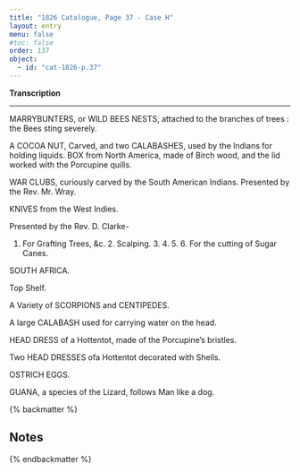 ```yaml
---
title: "1826 Catalogue, Page 37 - Case H"
layout: entry
menu: false
#toc: false
order: 137
object:
  - id: "cat-1826-p.37"
---
```



**Transcription**

---

MARRYBUNTERS, or WILD BEES NESTS, attached
to the branches of trees : the Bees sting severely.

A COCOA NUT, Carved, and two CALABASHES, used
by the Indians for holding liquids.
BOX from North America, made of Birch wood, and the lid
worked with the Porcupine quills.

WAR CLUBS, curiously carved by the South American
Indians.
Presented by the Rev. Mr. Wray.

KNIVES from the West Indies.

Presented by the Rev. D. Clarke-

1. For Grafting Trees, &c. 2. Scalping. 3. 4. 5. 6.
For the cutting of Sugar Canes.


SOUTH AFRICA.

Top Shelf.


A Variety of SCORPIONS and CENTIPEDES.

A large CALABASH used for carrying water on the head.

HEAD DRESS of a Hottentot, made of the Porcupine’s
bristles.

Two HEAD DRESSES ofa Hottentot decorated with Shells.

OSTRICH EGGS.

GUANA, a species of the Lizard, follows Man like a dog.

{% backmatter %}

## Notes

{% endbackmatter %}
